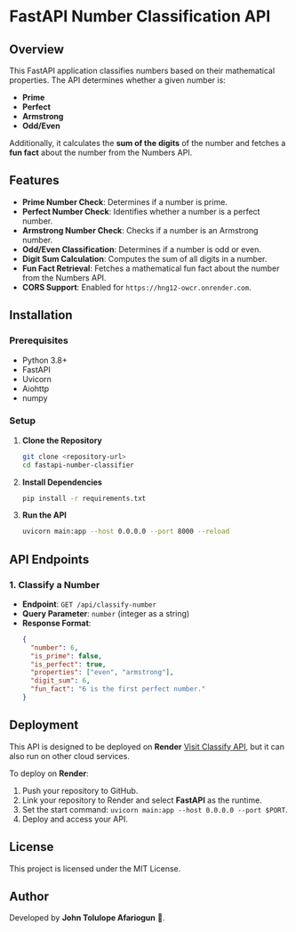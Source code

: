 # FastAPI Number Classification API

## Overview
This FastAPI application classifies numbers based on their mathematical properties. The API determines whether a given number is:
- **Prime**
- **Perfect**
- **Armstrong**
- **Odd/Even**

Additionally, it calculates the **sum of the digits** of the number and fetches a **fun fact** about the number from the Numbers API.

## Features
- **Prime Number Check**: Determines if a number is prime.
- **Perfect Number Check**: Identifies whether a number is a perfect number.
- **Armstrong Number Check**: Checks if a number is an Armstrong number.
- **Odd/Even Classification**: Determines if a number is odd or even.
- **Digit Sum Calculation**: Computes the sum of all digits in a number.
- **Fun Fact Retrieval**: Fetches a mathematical fun fact about the number from the Numbers API.
- **CORS Support**: Enabled for `https://hng12-owcr.onrender.com`.

## Installation
### Prerequisites
- Python 3.8+
- FastAPI
- Uvicorn
- Aiohttp
- numpy

### Setup
1. **Clone the Repository**
   ```sh
   git clone <repository-url>
   cd fastapi-number-classifier
   ```

2. **Install Dependencies**
   ```sh
   pip install -r requirements.txt
   ```

3. **Run the API**
   ```sh
   uvicorn main:app --host 0.0.0.0 --port 8000 --reload
   ```

## API Endpoints
### 1. Classify a Number
- **Endpoint**: `GET /api/classify-number`
- **Query Parameter**: `number` (integer as a string)
- **Response Format**:
  ```json
  {
    "number": 6,
    "is_prime": false,
    "is_perfect": true,
    "properties": ["even", "armstrong"],
    "digit_sum": 6,
    "fun_fact": "6 is the first perfect number."
  }
  ```

## Deployment
This API is designed to be deployed on **Render** [Visit Classify API](https://hng12-owcr.onrender.com/api/classify-number?number=371), but it can also run on other cloud services.

To deploy on **Render**:
1. Push your repository to GitHub.
2. Link your repository to Render and select **FastAPI** as the runtime.
3. Set the start command: `uvicorn main:app --host 0.0.0.0 --port $PORT`.
4. Deploy and access your API.

## License
This project is licensed under the MIT License.

## Author
Developed by **John Tolulope Afariogun** 🚀.


